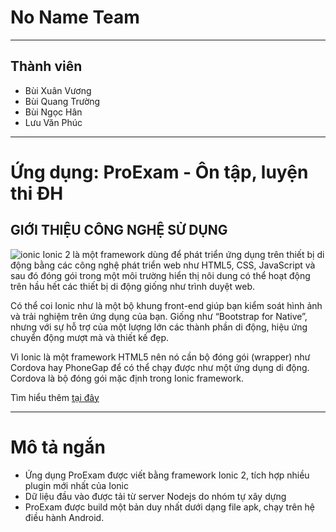 # No Name Team
***
## Thành viên
- Bùi Xuân Vương
- Bùi Quang Trường
- Bùi Ngọc Hân
- Lưu Văn Phúc
***
# Ứng dụng: ProExam - Ôn tập, luyện thi ĐH
## GIỚI THIỆU CÔNG NGHỆ SỬ DỤNG
![ionic](http://imgur.com/a/nVWQa)
Ionic 2 là một framework dùng để phát triển ứng dụng trên thiết bị di động bằng các công nghệ phát triển web như HTML5, CSS, JavaScript và sau đó đóng gói trong một môi trường hiển thị nôi dung có thể hoạt động trên hầu hết các thiết bị di động giống như trình duyệt web.

Có thể coi Ionic như là một bộ khung front-end giúp bạn kiểm soát hình ảnh và trải nghiệm trên ứng dụng của bạn. Giống như “Bootstrap for Native”, nhưng với sự hỗ trợ của một lượng lớn các thành phần di động, hiệu ứng chuyển động mượt mà và thiết kế đẹp.

Vì Ionic là một framework HTML5 nên nó cần bộ đóng gói (wrapper) như Cordova hay PhoneGap để có thể chạy được như một ứng dụng di động. Cordova là bộ đóng gói mặc định trong Ionic framework.

Tìm hiểu thêm [tại đây](http://ionicframework.com/docs/)
***
# Mô tả ngắn
- Ứng dụng ProExam được viết bằng framework Ionic 2, tích hợp nhiều plugin mới nhất của Ionic
- Dữ liệu đầu vào được tải từ server Nodejs do nhóm tự xây dựng
- ProExam được build một bản duy nhất dưới dạng file apk, chạy trên hệ điều hành Android.